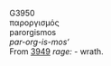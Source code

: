<body>
  <p>G3950<br>  παροργισμός  <br> parorgismos  <br><i>par-org-is-mos‘ </i><br>From <a href="g3949.htm">3949</a>  <i>rage:</i> - wrath.<br></p>
 </body>
